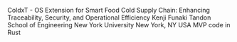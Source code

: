 ColdxT - OS Extension for Smart Food Cold Supply Chain: Enhancing Traceability, Security, and Operational Efficiency
Kenji Funaki
Tandon School of Engineering
New York University
New York, NY USA
MVP code in Rust
